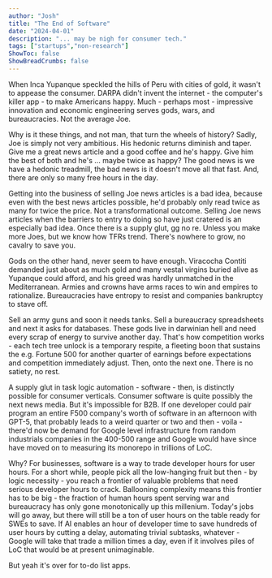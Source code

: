 ```yaml
---
author: "Josh"
title: "The End of Software"
date: "2024-04-01"
description: "... may be nigh for consumer tech."
tags: ["startups","non-research"]
ShowToc: false
ShowBreadCrumbs: false
---
```


When Inca Yupanque speckled the hills of Peru with cities of gold, it wasn't to appease the consumer. DARPA didn't invent the internet - the computer's killer app - to make Americans happy. Much - perhaps most - impressive innovation and economic engineering serves gods, wars, and bureaucracies. Not the average Joe. 

Why is it these things, and not man, that turn the wheels of history? Sadly, Joe is simply not very ambitious. His hedonic returns diminish and taper. Give me a great news article and a good coffee and he's happy. Give him the best of both and he's ... maybe twice as happy? The good news is we have a hedonic treadmill, the bad news is it doesn't move all that fast. And, there are only so many free hours in the day. 

Getting into the business of selling Joe news articles is a bad idea, because even with the best news articles possible, he'd probably only read twice as many for twice the price. Not a transformational outcome. Selling Joe news articles when the barriers to entry to doing so have just cratered is an especially bad idea. Once there is a supply glut, gg no re. Unless you make more Joes, but we know how TFRs trend. There's nowhere to grow, no cavalry to save you.

Gods on the other hand, never seem to have enough. Viracocha Contiti demanded just about as much gold and many vestal virgins buried alive as Yupanque could afford, and his greed was hardly unmatched in the Mediterranean. Armies and crowns have arms races to win and empires to rationalize. Bureaucracies have entropy to resist and companies bankruptcy to stave off.

Sell an army guns and soon it needs tanks. Sell a bureaucracy spreadsheets and next it asks for databases. These gods live in darwinian hell and need every scrap of energy to survive another day. That's how competition works - each tech tree unlock is a temporary respite, a fleeting boon that sustains the e.g. Fortune 500 for another quarter of earnings before expectations and competition immediately adjust. Then, onto the next one. There is no satiety, no rest.

A supply glut in task logic automation - software - then, is distinctly possible for consumer verticals. Consumer software is quite possibly the next news media. But it's impossible for B2B. If one developer could pair program an entire F500 company's worth of software in an afternoon with GPT-5, that probably leads to a weird quarter or two and then - voila - there'd now be demand for Google level infrastructure from random industrials companies in the 400-500 range and Google would have since have moved on to measuring its monorepo in trillions of LoC. 

Why? For businesses, software is a way to trade developer hours for user hours. For a short while, people pick all the low-hanging fruit but then - by logic necessity - you reach a frontier of valuable problems that need serious developer hours to crack. Ballooning complexity means this frontier has to be big - the fraction of human hours spent serving war and bureaucracy has only gone monotonically up this millenium. Today's jobs will go away, but there will still be a ton of user hours on the table ready for SWEs to save. If AI enables an hour of developer time to save hundreds of user hours by cutting a delay, automating trivial subtasks, whatever - Google will take that trade a million times a day, even if it involves piles of LoC that would be at present unimaginable.

But yeah it's over for to-do list apps.
